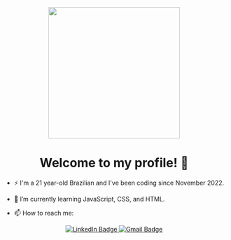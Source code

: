 <div id="header" align="center">
  <img src="https://media.tenor.com/PRN-EHOCuHwAAAAC/the-it-crowd-moss-the-it-crowd.gif" width="300"/>
</div>

<h1 align="center"> 
  Welcome to my profile! 👋
</h1>

- ⚡ I'm a 21 year-old Brazilian and I've been coding since November 2022.

- 🌱 I’m currently learning JavaScript, CSS, and HTML.

- 📫 How to reach me:

<div id="badges" align="center">
  <a href="https://www.linkedin.com/in/laissalviatoclaudiano/">
    <img src="https://img.shields.io/badge/LinkedIn-blue?style=for-the-badge&logo=linkedin&logoColor=white" alt="LinkedIn Badge"/>
  </a>
  <a href="mailto:laissclaudiano@gmail.com">
   <img src="https://img.shields.io/badge/Gmail-red?style=for-the-badge&logo=gmail&logoColor=white" alt="Gmail Badge"/>
  </a>
 </div>

<!--
**laissalviatoclaudiano/laissalviatoclaudiano** is a ✨ _special_ ✨ repository because its `README.md` (this file) appears on your GitHub profile.

Here are some ideas to get you started:

- 🔭 I’m currently working on ...
- 🌱 I’m currently learning ...
- 👯 I’m looking to collaborate on ...
- 🤔 I’m looking for help with ...
- 💬 Ask me about ...
- 📫 How to reach me: ...
- 😄 Pronouns: ...
- ⚡ Fun fact: ...
-->
